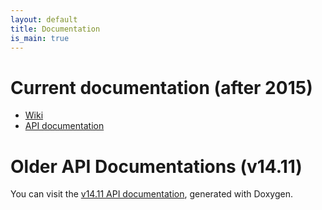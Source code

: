 ```yaml
---
layout: default
title: Documentation
is_main: true
---
```


# Current documentation (after 2015)

 - [Wiki](https://github.com/AversivePlusPlus/AversivePlusPlus/wiki)
 - [API documentation](http://aversiveplusplus.com/doc-api/)

# Older API Documentations (v14.11)

You can visit the [v14.11 API documentation](http://astralien3000.github.io/aversive--), generated with Doxygen.
